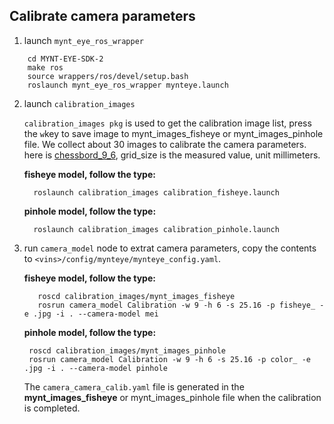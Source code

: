 ## Calibrate camera parameters

1. launch `mynt_eye_ros_wrapper`
```
    cd MYNT-EYE-SDK-2
    make ros
    source wrappers/ros/devel/setup.bash
    roslaunch mynt_eye_ros_wrapper mynteye.launch
```
2. launch `calibration_images`

    `calibration_images pkg` is used to get the calibration image list, press the `w`key to save image to mynt_images_fisheye or mynt_images_pinhole file. We collect about 30 images to calibrate the camera parameters. here is [chessbord_9_6](./chessbord_9*6.jpg), grid_size is the measured value, unit millimeters.

   **fisheye model, follow the type:**
   ```
     roslaunch calibration_images calibration_fisheye.launch
   ```
   **pinhole model, follow the type:**
   ```
     roslaunch calibration_images calibration_pinhole.launch
   ```
3. run `camera_model` node to extrat camera parameters, copy the contents to `<vins>/config/mynteye/mynteye_config.yaml`.

   **fisheye model, follow the type:**

   ```
      roscd calibration_images/mynt_images_fisheye
      rosrun camera_model Calibration -w 9 -h 6 -s 25.16 -p fisheye_ -e .jpg -i . --camera-model mei
   ```

   **pinhole model, follow the type:**

   ```
    roscd calibration_images/mynt_images_pinhole
    rosrun camera_model Calibration -w 9 -h 6 -s 25.16 -p color_ -e .jpg -i . --camera-model pinhole
   ```
   The `camera_camera_calib.yaml` file is generated in the **mynt_images_fisheye** or mynt_images_pinhole file when the calibration is completed.
